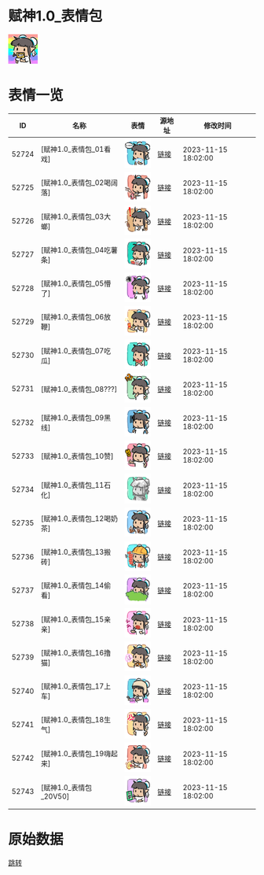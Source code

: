 # 赋神1.0_表情包

<img src="./cover.png" height="60" alt="cover" />

# 表情一览

|ID|名称|表情|源地址|修改时间|
|----|----|----|----|----|
|52724|[赋神1.0_表情包_01看戏]|<img src="./pic/052724_%5B赋神1.0_表情包_01看戏%5D.png" height="60" alt="01看戏"/>|[链接](https://i0.hdslb.com/bfs/garb/2507ff23f2d7b89e8a29e5d157bc773254637d16.png)|2023-11-15 18:02:00|
|52725|[赋神1.0_表情包_02喝阔落]|<img src="./pic/052725_%5B赋神1.0_表情包_02喝阔落%5D.png" height="60" alt="02喝阔落"/>|[链接](https://i0.hdslb.com/bfs/garb/6faeb9d04b50f13ac1243fb758ffaf440eaa6cba.png)|2023-11-15 18:02:00|
|52726|[赋神1.0_表情包_03大螂]|<img src="./pic/052726_%5B赋神1.0_表情包_03大螂%5D.png" height="60" alt="03大螂"/>|[链接](https://i0.hdslb.com/bfs/garb/b0e8650bf2335fa2dfd057268935f1e0c29151ee.png)|2023-11-15 18:02:00|
|52727|[赋神1.0_表情包_04吃薯条]|<img src="./pic/052727_%5B赋神1.0_表情包_04吃薯条%5D.png" height="60" alt="04吃薯条"/>|[链接](https://i0.hdslb.com/bfs/garb/891bd526daaf56f26de17a1ac7daed456a8ec338.png)|2023-11-15 18:02:00|
|52728|[赋神1.0_表情包_05懵了]|<img src="./pic/052728_%5B赋神1.0_表情包_05懵了%5D.png" height="60" alt="05懵了"/>|[链接](https://i0.hdslb.com/bfs/garb/0949e9d54eb4d93c83be8393724aa35d95c1363d.png)|2023-11-15 18:02:00|
|52729|[赋神1.0_表情包_06放鞭]|<img src="./pic/052729_%5B赋神1.0_表情包_06放鞭%5D.png" height="60" alt="06放鞭"/>|[链接](https://i0.hdslb.com/bfs/garb/b750a82014a5a630a50e48d86311460fafaee9f6.png)|2023-11-15 18:02:00|
|52730|[赋神1.0_表情包_07吃瓜]|<img src="./pic/052730_%5B赋神1.0_表情包_07吃瓜%5D.png" height="60" alt="07吃瓜"/>|[链接](https://i0.hdslb.com/bfs/garb/db540f2461929dbdd9f49c3f3a9cdbe0e3fcda4f.png)|2023-11-15 18:02:00|
|52731|[赋神1.0_表情包_08???]|<img src="./pic/052731_%5B赋神1.0_表情包_08___%5D.png" height="60" alt="08???"/>|[链接](https://i0.hdslb.com/bfs/garb/2cebf3d014632879c22dd5e1f82dd7293256fc9a.png)|2023-11-15 18:02:00|
|52732|[赋神1.0_表情包_09黑线]|<img src="./pic/052732_%5B赋神1.0_表情包_09黑线%5D.png" height="60" alt="09黑线"/>|[链接](https://i0.hdslb.com/bfs/garb/6f73b8b3f39b9d0bb49ddf223c8e3fe395fb1c51.png)|2023-11-15 18:02:00|
|52733|[赋神1.0_表情包_10赞]|<img src="./pic/052733_%5B赋神1.0_表情包_10赞%5D.png" height="60" alt="10赞"/>|[链接](https://i0.hdslb.com/bfs/garb/eb2febf40525779b9baf159c0aefeceb63713144.png)|2023-11-15 18:02:00|
|52734|[赋神1.0_表情包_11石化]|<img src="./pic/052734_%5B赋神1.0_表情包_11石化%5D.png" height="60" alt="11石化"/>|[链接](https://i0.hdslb.com/bfs/garb/88ad76acba08778fc75bfe1af504fd6f89d084e4.png)|2023-11-15 18:02:00|
|52735|[赋神1.0_表情包_12喝奶茶]|<img src="./pic/052735_%5B赋神1.0_表情包_12喝奶茶%5D.png" height="60" alt="12喝奶茶"/>|[链接](https://i0.hdslb.com/bfs/garb/4320a3e9e13e3548b6da7fdf39178c19f940229f.png)|2023-11-15 18:02:00|
|52736|[赋神1.0_表情包_13搬砖]|<img src="./pic/052736_%5B赋神1.0_表情包_13搬砖%5D.png" height="60" alt="13搬砖"/>|[链接](https://i0.hdslb.com/bfs/garb/7967a83ee9c4b60ae1f2363af5fcc43d4227c044.png)|2023-11-15 18:02:00|
|52737|[赋神1.0_表情包_14偷看]|<img src="./pic/052737_%5B赋神1.0_表情包_14偷看%5D.png" height="60" alt="14偷看"/>|[链接](https://i0.hdslb.com/bfs/garb/502a9b0d7c5762f3ce931b5c6d3d0c054c00f083.png)|2023-11-15 18:02:00|
|52738|[赋神1.0_表情包_15亲亲]|<img src="./pic/052738_%5B赋神1.0_表情包_15亲亲%5D.png" height="60" alt="15亲亲"/>|[链接](https://i0.hdslb.com/bfs/garb/8b4215a885cb79c760ba2a93731c4136cf61ca39.png)|2023-11-15 18:02:00|
|52739|[赋神1.0_表情包_16撸猫]|<img src="./pic/052739_%5B赋神1.0_表情包_16撸猫%5D.png" height="60" alt="16撸猫"/>|[链接](https://i0.hdslb.com/bfs/garb/399a6772500edfa6612b8ada4750d3285987efbb.png)|2023-11-15 18:02:00|
|52740|[赋神1.0_表情包_17上车]|<img src="./pic/052740_%5B赋神1.0_表情包_17上车%5D.png" height="60" alt="17上车"/>|[链接](https://i0.hdslb.com/bfs/garb/9567b07faa3af937fb0d613a204027b296d82370.png)|2023-11-15 18:02:00|
|52741|[赋神1.0_表情包_18生气]|<img src="./pic/052741_%5B赋神1.0_表情包_18生气%5D.png" height="60" alt="18生气"/>|[链接](https://i0.hdslb.com/bfs/garb/a001d4403b08322cae3bf89fb19a9e2b9e87a6fa.png)|2023-11-15 18:02:00|
|52742|[赋神1.0_表情包_19嗨起来]|<img src="./pic/052742_%5B赋神1.0_表情包_19嗨起来%5D.png" height="60" alt="19嗨起来"/>|[链接](https://i0.hdslb.com/bfs/garb/889da05c358306f1a2893151cf54a3a2f6918f4e.png)|2023-11-15 18:02:00|
|52743|[赋神1.0_表情包_20V50]|<img src="./pic/052743_%5B赋神1.0_表情包_20V50%5D.png" height="60" alt="20V50"/>|[链接](https://i0.hdslb.com/bfs/garb/b6c7ec9509f4bec1affc03845cb1ee5aca09d4e0.png)|2023-11-15 18:02:00|

# 原始数据

[跳转](./raw.json)

